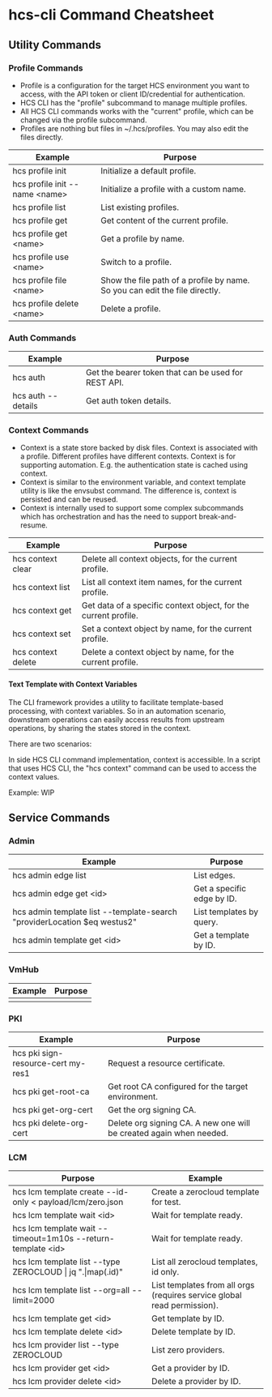 # hcs-cli Command Cheatsheet

## Utility Commands

### Profile Commands
* Profile is a configuration for the target HCS environment you want to access, with the API token or client ID/credential for authentication.
* HCS CLI has the "profile" subcommand to manage multiple profiles.
* All HCS CLI commands works with the "current" profile, which can be changed via the profile subcommand.
* Profiles are nothing but files in ~/.hcs/profiles. You may also edit the files directly.

| Example                                | Purpose                                |
|----------------------------------------|----------------------------------------|
| hcs profile init	                     | Initialize a default profile. |
| hcs profile init --name \<name\>   | Initialize a profile with a custom name. | 
| hcs profile list	                     | List existing profiles. |
| hcs profile get	                     | Get content of the current profile. |
| hcs profile get \<name\>	         | Get a profile by name. |
| hcs profile use \<name\>	         | Switch to a profile. |
| hcs profile file \<name\>         | Show the file path of a profile by name. So you can edit the file directly. |
| hcs profile delete \<name\>        | Delete a profile. |

### Auth Commands

| Example                                | Purpose                                |
|----------------------------------------|----------------------------------------|
| hcs auth                               | Get the bearer token that can be used for REST API. |
| hcs auth --details                     | Get auth token details. |

### Context Commands
* Context is a state store backed by disk files. Context is associated with a profile. Different profiles have different contexts. Context is for supporting automation. E.g. the authentication state is cached using context.
* Context is similar to the environment variable, and context template utility is like the envsubst command. The difference is, context is persisted and can be reused.
* Context is internally used to support some complex subcommands which has orchestration and has the need to support break-and-resume.

| Example                                | Purpose                                |
|----------------------------------------|----------------------------------------|
| hcs context clear                      | Delete all context objects, for the current profile.
| hcs context list                       | List all context item names, for the current profile. |
| hcs context get                        | Get data of a specific context object, for the current profile. |
| hcs context set                        | Set a context object by name, for the current profile. |
| hcs context delete                     | Delete a context object by name, for the current profile. |

#### Text Template with Context Variables

The CLI framework provides a utility to facilitate template-based processing, with context variables. So in an automation scenario, downstream operations can easily access results from upstream operations, by sharing the states stored in the context.

There are two scenarios:

In side HCS CLI command implementation, context is accessible.
In a script that uses HCS CLI, the "hcs context" command can be used to access the context values.

Example: WIP

## Service Commands

### Admin
| Example                                | Purpose                                |
|----------------------------------------|----------------------------------------|
| hcs admin edge list | List edges. |
| hcs admin edge get \<id\> | Get a specific edge by ID. |
| hcs admin template list --template-search "providerLocation $eq westus2" | List templates by query. | 
| hcs admin template get \<id\> | Get a template by ID. |

### VmHub
| Example                                | Purpose                                |
|----------------------------------------|----------------------------------------|
|                                        |                                        |


### PKI
| Example                                | Purpose                                |
|----------------------------------------|----------------------------------------|
| hcs pki sign-resource-cert my-res1     | Request a resource certificate. |
| hcs pki get-root-ca                    | Get root CA configured for the target environment. |
| hcs pki get-org-cert                   | Get the org signing CA. |
| hcs pki delete-org-cert                | Delete org signing CA. A new one will be created again when needed. |
### LCM

| Purpose                                                    | Example                                |
|------------------------------------------------------------|----------------------------------------|
| hcs lcm template create --id-only < payload/lcm/zero.json            | Create a zerocloud template for test. |
| hcs lcm template wait \<id\>                  | Wait for template ready. |
| hcs lcm template wait --timeout=1m10s --return-template \<id\>  | Wait for template ready. |
| hcs lcm template list --type ZEROCLOUD \| jq ".\|map(.id)" | List all zerocloud templates, id only. |
| hcs lcm template list --org=all --limit=2000  | List templates from all orgs (requires service global read permission). |
| hcs lcm template get \<id\>                   | Get template by ID. |
| hcs lcm template delete \<id\>                | Delete template by ID. |
| hcs lcm provider list --type ZEROCLOUD                     | List zero providers. |
| hcs lcm provider get \<id\>                   | Get a provider by ID. |
| hcs lcm provider delete \<id\>                | Delete a provider by ID. |
